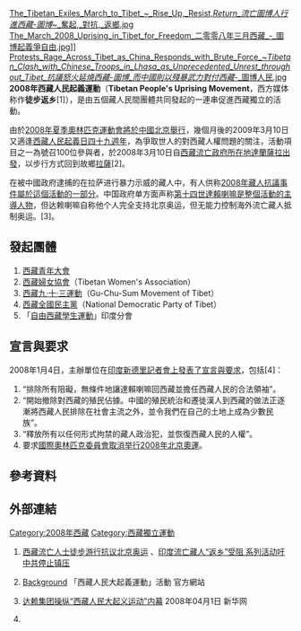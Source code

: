 [The_Tibetan_Exiles_March_to_Tibet_\~_Rise_Up,_Resist,_Return_流亡圖博人行進西藏_-_圖博_\~_奮起,_對抗,_返鄉.jpg](https://zh.wikipedia.org/wiki/File:The_Tibetan_Exiles_March_to_Tibet_~_Rise_Up,_Resist,_Return_流亡圖博人行進西藏_-_圖博_~_奮起,_對抗,_返鄉.jpg "fig:The_Tibetan_Exiles_March_to_Tibet_~_Rise_Up,_Resist,_Return_流亡圖博人行進西藏_-_圖博_~_奮起,_對抗,_返鄉.jpg")
[The_March_2008_Uprising_in_Tibet_for_Freedom_二零零八年三月西藏_-_圖博起義爭自由.jpg](https://zh.wikipedia.org/wiki/File:The_March_2008_Uprising_in_Tibet_for_Freedom_二零零八年三月西藏_-_圖博起義爭自由.jpg "fig:The_March_2008_Uprising_in_Tibet_for_Freedom_二零零八年三月西藏_-_圖博起義爭自由.jpg")\]\]
[Protests_Rage_Across_Tibet_as_China_Responds_with_Brute_Force_\~_Tibetan_Clash_with_Chinese_Troops_in_Lhasa_as_Unprecedented_Unrest_throughout_Tibet_抗議怒火延燒西藏_-_圖博_而中國則以殘暴武力對付西藏_-_圖博人民.jpg](https://zh.wikipedia.org/wiki/File:Protests_Rage_Across_Tibet_as_China_Responds_with_Brute_Force_~_Tibetan_Clash_with_Chinese_Troops_in_Lhasa_as_Unprecedented_Unrest_throughout_Tibet_抗議怒火延燒西藏_-_圖博_而中國則以殘暴武力對付西藏_-_圖博人民.jpg "fig:Protests_Rage_Across_Tibet_as_China_Responds_with_Brute_Force_~_Tibetan_Clash_with_Chinese_Troops_in_Lhasa_as_Unprecedented_Unrest_throughout_Tibet_抗議怒火延燒西藏_-_圖博_而中國則以殘暴武力對付西藏_-_圖博人民.jpg")
**2008年西藏人民起義運動**（**Tibetan People's Uprising
Movement**，西方媒体称作**徒步返乡**\[1\]），是由五個藏人民間團體共同發起的一連串促進西藏獨立的活動。

由於[2008年夏季奧林匹克運動會將於](https://zh.wikipedia.org/wiki/2008年夏季奧林匹克運動會 "wikilink")[中國](../Page/中國.md "wikilink")[北京舉行](https://zh.wikipedia.org/wiki/北京 "wikilink")，幾個月後的2009年3月10日又適逢[西藏人民起義日四十九週年](https://zh.wikipedia.org/wiki/西藏人民起義日 "wikilink")，為爭取世人的對西藏人權問題的關注，活動項目之一為號召100位參與者，於2008年3月10日自[西藏流亡政府所在地](https://zh.wikipedia.org/wiki/西藏流亡政府 "wikilink")[達蘭薩拉出發](https://zh.wikipedia.org/wiki/達蘭薩拉 "wikilink")，以步行方式回到故鄉[拉薩](https://zh.wikipedia.org/wiki/拉薩 "wikilink")\[2\]。

在被中國政府逮捕的在拉萨进行暴力示威的藏人中，有人供称[2008年藏人抗議事件屬於這個活動的一部分](https://zh.wikipedia.org/wiki/2008年藏人抗議事件 "wikilink")。中国政府单方面声称[第十四世達賴喇嘛是整個活動的主導人物](https://zh.wikipedia.org/wiki/第十四世達賴喇嘛 "wikilink")，但达赖喇嘛自称他个人完全支持北京奥运，但无能力控制海外流亡藏人抵制奥运。\[3\]。

## 發起團體

1.  [西藏青年大會](../Page/西藏青年大會.md "wikilink")
2.  [西藏婦女協會](../Page/西藏婦女協會.md "wikilink")（Tibetan Women's Association）
3.  [西藏九·十·三運動](https://zh.wikipedia.org/wiki/西藏九·十·三運動 "wikilink")（Gu-Chu-Sum
    Movement of Tibet）
4.  [西藏全國民主黨](../Page/西藏全國民主黨.md "wikilink")（National Democratic Party
    of Tibet）
5.  「[自由西藏學生運動](https://zh.wikipedia.org/wiki/自由西藏學生運動 "wikilink")」印度分會

## 宣言與要求

2008年1月4日，主辦單位在[印度](../Page/印度.md "wikilink")[新德里記者會上發表了宣言與要求](../Page/新德里.md "wikilink")，包括\[4\]：

1.  “排除所有阻礙，無條件地讓達賴喇嘛回西藏並擔任西藏人民的合法領袖”。
2.  “開始撤除對西藏的殖民佔據。中國的殖民統治和遷徙漢人到西藏的做法正逐漸將西藏人民排除在社會主流之外，並令我們在自己的土地上成為少數民族”。
3.  “釋放所有以任何形式拘禁的藏人政治犯，並恢復西藏人民的人權”。
4.  要求[國際奧林匹克委員會取消举行](https://zh.wikipedia.org/wiki/國際奧林匹克委員會 "wikilink")[2008年北京奧運](https://zh.wikipedia.org/wiki/2008年北京奧運 "wikilink")。

## 參考資料

## 外部連結

[Category:2008年西藏](https://zh.wikipedia.org/wiki/Category:2008年西藏 "wikilink")
[Category:西藏獨立運動](https://zh.wikipedia.org/wiki/Category:西藏獨立運動 "wikilink")

1.  [西藏流亡人士徒步游行抗议北京奥运](http://news.bbc.co.uk/chinese/simp/hi/newsid_7170000/newsid_7171600/7171692.stm)
    、[印度流亡藏人“返乡”受阻
    系列活动吁中共停止镇压](http://www.rfa.org/mandarin/shenrubaodao/2008/03/13/zang/)

2.  [Background](http://tibetanuprising.org/category/background/)
    「西藏人民大起義運動」活動 官方網站
3.  [达赖集团操纵“西藏人民大起义运动”内幕](http://news.xinhuanet.com/newscenter/2008-04/01/content_7900919.htm)
     2008年04月1日 新华网
4.